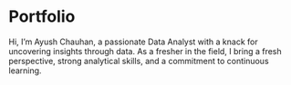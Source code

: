 # Portfolio
Hi, I’m Ayush Chauhan, a passionate Data Analyst with a knack for uncovering insights through data. As a fresher in the field, I bring a fresh perspective, strong analytical skills, and a commitment to continuous learning.
